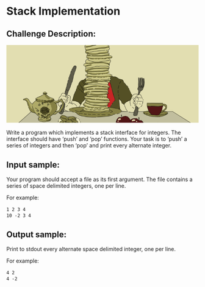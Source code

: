 Stack Implementation
======================

Challenge Description:
----------------------

![Challenge Image](stack_implementation.png)

Write a program which implements a stack interface for integers. The interface should have ‘push’ and ‘pop’ functions. Your task is to ‘push’ a series of integers and then ‘pop’ and print every alternate integer.

Input sample:
------------

Your program should accept a file as its first argument. The file contains a series of space delimited integers, one per line.

For example:

    1 2 3 4
    10 -2 3 4
    
Output sample:
------------

Print to stdout every alternate space delimited integer, one per line.

For example:
    
    4 2
    4 -2